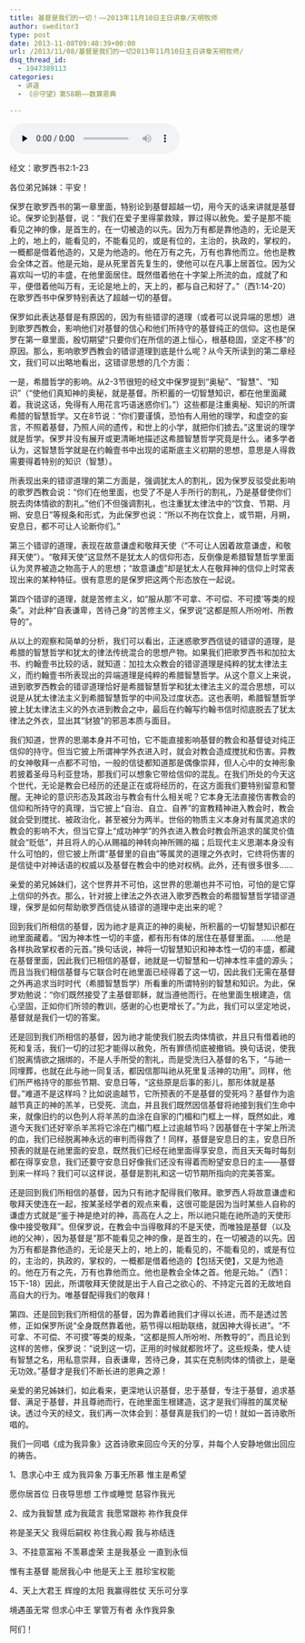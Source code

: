 ```yaml
---
title: 基督是我们的一切！——2013年11月10日主日讲章/天明牧师
author: sweditor3
type: post
date: 2013-11-08T09:48:39+00:00
url: /2013/11/08/基督是我们的一切2013年11月10日主日讲章天明牧师/
dsq_thread_id:
  - 1947389113
categories:
  - 讲道
  - 《＠守望》第58期——数算恩典

---
```

<div id="c-9435" class="grandmp3">
  <audio src="https://t5.shwchurch.org/wp-content/uploads/2013/11/2013年11月10日讲道【音频】.mp3" controls false preload="none" autobuffer="false"></audio>
</div>

经文：歌罗西书2:1-23

各位弟兄姊妹：平安！

保罗在歌罗西书的第一章里面，特别论到基督超越一切，用今天的话来讲就是基督论。保罗论到基督，说：“我们在爱子里得蒙救赎，罪过得以赦免。爱子是那不能看见之神的像，是首生的，在一切被造的以先。因为万有都是靠他造的，无论是天上的，地上的，能看见的，不能看见的，或是有位的，主治的，执政的，掌权的，一概都是借着他造的，又是为他造的。他在万有之先，万有也靠他而立。他也是教会全体之首。他是元始，是从死里首先复生的，使他可以在凡事上居首位。因为父喜欢叫一切的丰盛，在他里面居住。既然借着他在十字架上所流的血，成就了和平，便借着他叫万有，无论是地上的，天上的，都与自己和好了。”（西1:14-20）在歌罗西书中保罗特别表达了超越一切的基督。

保罗如此表达基督是有原因的，因为有些错谬的道理（或者可以说异端的思想）进到歌罗西教会，影响他们对基督的信心和他们所持守的基督纯正的信仰。这也是保罗在第一章里面，殷切期望“只要你们在所信的道上恒心，根基稳固，坚定不移”的原因。那么，影响歌罗西教会的错谬道理到底是什么呢？从今天所读到的第二章经文，我们可以出略地看出，这错谬思想的几个方面：

一是，希腊哲学的影响。从2-3节很短的经文中保罗提到“奥秘”、“智慧”、“知识”（“使他们真知神的奥秘，就是基督。所积蓄的一切智慧知识，都在他里面藏着。我说这话，免得有人用花言巧语迷惑你们。”）这些都是注重奥秘、知识的所谓希腊的智慧哲学。又在8节说：“你们要谨慎，恐怕有人用他的理学，和虚空的妄言，不照着基督，乃照人间的遗传，和世上的小学，就把你们掳去。”这里说的理学就是哲学。保罗并没有展开或更清晰地描述这希腊智慧哲学究竟是什么。诸多学者认为，这智慧哲学就是在约翰壹书中出现的诺斯底主义初期的思想，意思是人得救需要得着特别的知识（智慧）。

所表现出来的错谬道理的第二方面是，强调犹太人的割礼，因为保罗反驳受此影响的歌罗西教会说：“你们在他里面，也受了不是人手所行的割礼，乃是基督使你们脱去肉体情欲的割礼。”他们不但强调割礼，也注重犹太律法中的“饮食、节期、月朔、安息日”等规条和形式，为此保罗也说：“所以不拘在饮食上，或节期，月朔，安息日，都不可让人论断你们。”

第三个错谬的道理，表现在故意谦虚和敬拜天使（“不可让人因着故意谦虚，和敬拜天使”）。“敬拜天使”这显然不是犹太人的信仰形态，反倒像是希腊智慧哲学里面认为灵界被造之物高于人的思想；“故意谦虚”却是犹太人在敬拜神的信仰上时常表现出来的某种特征。很有意思的是保罗把这两个形态放在一起说。

第四个错谬的道理，就是苦修主义，如“服从那‘不可拿、不可偿、不可摸’等类的规条”。对此种“自表谦卑，苦待己身”的苦修主义，保罗说“这都是照人所吩咐、所教导的”。

从以上的观察和简单的分析，我们可以看出，正迷惑歌罗西信徒的错谬的道理，是希腊的智慧哲学和犹太的律法传统混合的思想产物。如果我们把歌罗西书和加拉太书、约翰壹书比较的话，就知道：加拉太众教会的错谬道理是纯粹的犹太律法主义，而约翰壹书所表现出的异端道理是纯粹的希腊智慧哲学。从这个意义上来说，进到歌罗西教会的错谬道理恰好是希腊智慧哲学和犹太律法主义的混合思想，可以说是从犹太律法主义到希腊智慧哲学的中间及过度状态。这也表明，希腊智慧哲学披上犹太律法主义的外衣进到教会之中，最后在约翰写约翰书信时彻底脱去了犹太律法之外衣，显出其“豺狼”的邪恶本质与面目。

我们知道，世界的思潮本身并不可怕，它不能直接影响基督的教会和基督徒对纯正信仰的持守。但当它披上所谓神学外衣进入时，就会对教会造成搅扰和伤害。异教的女神敬拜一点都不可怕，一般的信徒都知道那是偶像崇拜，但人心中的女神形象若披着圣母马利亚登场，那我们可以想象它带给信仰的混乱。在我们所处的今天这个世代，无论是教会已经历的还是正在或将经历的，在这方面我们要特别留意和警醒。无神论的意识形态及其政治与教会有什么相关呢？它本身无法直接伤害教会的信仰和所持守的真理，当它披上“自治、自立、自养”的宣教精神进入教会时，教会就会受到搅扰、被政治化，甚至被分为两半。世俗的物质主义本身对有属灵追求的教会的影响不大，但当它穿上“成功神学”的外衣进入教会时教会所追求的属灵价值就会“贬低”，并且将人的心从赐福的神转向神所赐的福；后现代主义思潮本身没有什么可怕的，但它披上所谓“基督里的自由”等属灵的道理之外衣时，它终将伤害的是信徒中对神话语的权威以及基督在教会中的绝对权柄。此外，还有很多很多……

亲爱的弟兄姊妹们，这个世界并不可怕，这世界的思潮也并不可怕，可怕的是它穿上信仰的外衣。那么，针对披上律法之外衣进入歌罗西教会的希腊智慧哲学错谬道理，保罗是如何帮助歌罗西信徒从错谬的道理中走出来的呢？

回到我们所相信的基督，因为祂才是真正的神的奥秘，所积蓄的一切智慧知识都在祂里面藏着。“因为神本性一切的丰盛，都有形有体的居住在基督里面。 ……他是各样执政掌权者的元首。”换句话说，神将一切智慧知识和神本性一切的丰盛，都藏在基督里面，因此我们已相信的基督，祂就是一切智慧和一切神本性丰盛的源头；而且当我们相信基督与它联合时在祂里面已经得着了这一切，因此我们无需在基督之外再追求当时时代（希腊智慧哲学）所看重的所谓特别的智慧和知识。为此，保罗劝勉说：“你们既然接受了主基督耶稣，就当遵他而行。在他里面生根建造，信心坚固，正如你们所领的教训，感谢的心也更增长了。”为此，我们可以坚定地说，基督就是我们一切的答案。

还是回到我们所相信的基督，因为祂才能使我们脱去肉体情欲，并且只有借着祂的死和复活，我们一切的过犯才能得以赦免，所有罪债彻底被撤销。换句话说，使我们脱离情欲之捆绑的，不是人手所受的割礼，而是受洗归入基督的名下，“与祂一同埋葬，也就在此与祂一同复活，都因信那叫祂从死里复活神的功用”。同样，他们所严格持守的那些节期、安息日等，“这些原是后事的影儿，那形体就是基督。”难道不是这样吗？比如说逾越节，它所预表的不是基督的受死吗？基督作为逾越节真正的神的羔羊，已受死、流血，并且我们既然因信基督将祂接到我们生命中来，就像旧约的以色列人将羊羔的血涂在自家的门楣和门框上一样，既然如此，难道今天我们还好宰杀羊羔将它涂在门楣门框上过逾越节吗？因基督在十字架上所流的血，我们已经脱离神永远的审判而得救了！同样，基督是安息日的主，安息日所预表的就是在祂里面的安息，既然我们已经在祂里面得享安息，而且天天每时每刻都在得享安息，我们还要守安息日好像我们还没有得着而盼望安息日的主——基督到来一样吗？我们可以这样说，基督是割礼和这一切节期所指向的完美答案。

还是回到我们所相信的基督，因为只有祂才配得我们敬拜。歌罗西人将故意谦虚和敬拜天使连在一起，按某圣经学者的观点来看，这很可能是因为当时某些人自称的谦虚方式就是“鉴于神是绝对的神，高高在人之上，所以祂只能在祂所造的天使形像中接受敬拜”。但保罗说，在教会中当得敬拜的不是天使，而唯独是基督（以及祂的父神），因为基督是“那不能看见之神的像，是首生的，在一切被造的以先。因为万有都是靠他造的，无论是天上的，地上的，能看见的，不能看见的，或是有位的，主治的，执政的，掌权的，一概都是借着他造的【包括天使】，又是为他造的。他在万有之先，万有也靠他而立。他也是教会全体之首。他是元始。”（西1：15下-18）因此，所谓敬拜天使就是出于人自己之欲心的、不持定元首的无故地自高自大的行为。唯基督配得我们的敬拜！

第四、还是回到我们所相信的基督，因为靠着祂我们才得以长进，而不是透过苦修，正如保罗所说“全身既然靠着他，筋节得以相助联络，就因神大得长进”。“不可拿、不可偿、不可摸”等类的规条，“这都是照人所吩咐、所教导的”，而且论到这样的苦修，保罗说：“说到这一切，正用的时候就都败坏了。这些规条，使人徒有智慧之名，用私意崇拜，自表谦卑，苦待己身，其实在克制肉体的情欲上，是毫无功效。”基督才是我们不断长进的恩典之源！

亲爱的弟兄姊妹们，如此看来，更深地认识基督，忠于基督，专注于基督，追求基督、满足于基督，并且尊祂而行，在祂里面生根建造，这才是我们得胜的属灵秘诀。透过今天的经文，我们再一次体会到：基督真是我们的一切！就如一首诗歌所唱的。

我们一同唱《成为我异象》这首诗歌来回应今天的分享，并每个人安静地做出回应的祷告。

1、恳求心中王 成为我异象 万事无所慕 惟主是希望
  
愿你居首位 日夜导思想 工作或睡觉 慈容作我光
  
2、成为我智慧 成为我箴言 我愿常跟祢 祢作我良伴
  
祢是圣天父 我得后嗣权 祢住我心殿 我与祢结连

3、不挂意富裕 不羡慕虚荣 主是我基业 一直到永恒
  
惟有主基督 能居我心中 他是天上王 胜珍宝权能
  
4、天上大君王 辉煌的太阳 我赢得胜仗 天乐可分享
  
境遇虽无常 但求心中王 掌管万有者 永作我异象

阿们！